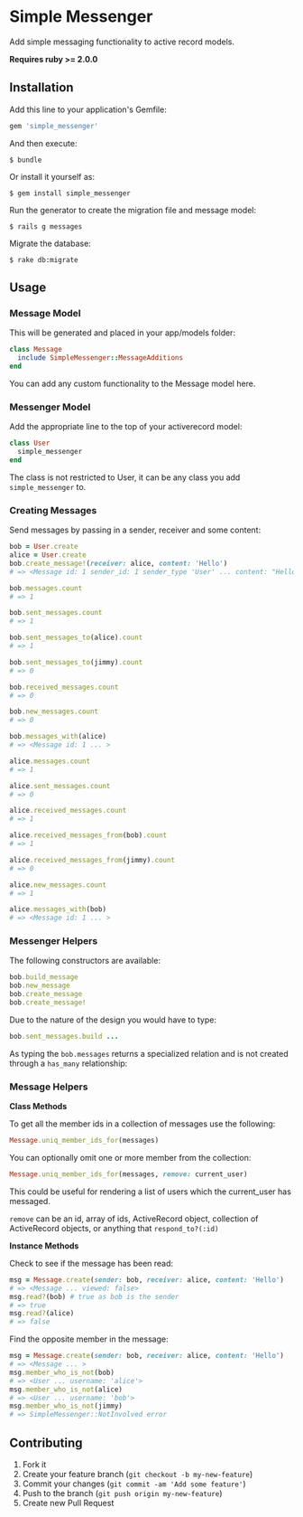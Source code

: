# Simple Messenger

Add simple messaging functionality to active record models.

**Requires ruby >= 2.0.0**

## Installation

Add this line to your application's Gemfile:

```ruby
gem 'simple_messenger'
```

And then execute:

```
$ bundle
```

Or install it yourself as:

```
$ gem install simple_messenger
```

Run the generator to create the migration file and message model:

```
$ rails g messages
```

Migrate the database:

```
$ rake db:migrate
```

## Usage

### Message Model

This will be generated and placed in your app/models folder:

```ruby
class Message
  include SimpleMessenger::MessageAdditions
end
```

You can add any custom functionality to the Message model here.

### Messenger Model

Add the appropriate line to the top of your activerecord model:

```ruby
class User
  simple_messenger
end
```

The class is not restricted to User, it can be any class you add ```simple_messenger``` to.

### Creating Messages

Send messages by passing in a sender, receiver and some content:

```ruby
bob = User.create
alice = User.create
bob.create_message!(receiver: alice, content: 'Hello')
# => <Message id: 1 sender_id: 1 sender_type 'User' ... content: "Hello" viewed: false>

bob.messages.count
# => 1

bob.sent_messages.count
# => 1

bob.sent_messages_to(alice).count
# => 1

bob.sent_messages_to(jimmy).count
# => 0

bob.received_messages.count
# => 0

bob.new_messages.count
# => 0

bob.messages_with(alice)
# => <Message id: 1 ... >

alice.messages.count
# => 1

alice.sent_messages.count
# => 0

alice.received_messages.count
# => 1

alice.received_messages_from(bob).count
# => 1

alice.received_messages_from(jimmy).count
# => 0

alice.new_messages.count
# => 1

alice.messages_with(bob)
# => <Message id: 1 ... >
```

### Messenger Helpers

The following constructors are available:

```ruby
bob.build_message
bob.new_message
bob.create_message
bob.create_message!
```

Due to the nature of the design you would have to type:

```ruby
bob.sent_messages.build ...
```

As typing the ```bob.messages``` returns a specialized relation and is not
created through a ```has_many``` relationship:

### Message Helpers

**Class Methods**

To get all the member ids in a collection of messages use the following:

```ruby
Message.uniq_member_ids_for(messages)
```

You can optionally omit one or more member from the collection:

```ruby
Message.uniq_member_ids_for(messages, remove: current_user)
```
This could be useful for rendering a list of users which the current_user has
messaged.

```remove``` can be an id, array of ids, ActiveRecord object, collection of
ActiveRecord objects, or anything that ```respond_to?(:id)```

**Instance Methods**

Check to see if the message has been read:

```ruby
msg = Message.create(sender: bob, receiver: alice, content: 'Hello')
# => <Message ... viewed: false>
msg.read?(bob) # true as bob is the sender
# => true
msg.read?(alice)
# => false
```

Find the opposite member in the message:

```ruby
msg = Message.create(sender: bob, receiver: alice, content: 'Hello')
# => <Message ... >
msg.member_who_is_not(bob)
# => <User ... username: 'alice'>
msg.member_who_is_not(alice)
# => <User ... username: 'bob'>
msg.member_who_is_not(jimmy)
# => SimpleMessenger::NotInvolved error
```

## Contributing

1. Fork it
2. Create your feature branch (`git checkout -b my-new-feature`)
3. Commit your changes (`git commit -am 'Add some feature'`)
4. Push to the branch (`git push origin my-new-feature`)
5. Create new Pull Request
